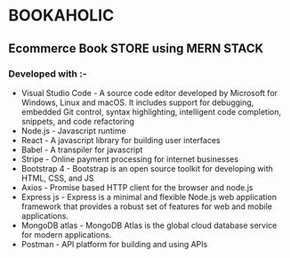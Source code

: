 # BOOKAHOLIC
## Ecommerce Book STORE using MERN STACK

### Developed with :-
- Visual Studio Code - A source code editor developed by Microsoft for Windows, Linux and macOS. It includes support for debugging, embedded Git control, syntax highlighting, intelligent code completion, snippets, and code refactoring
- Node.js - Javascript runtime
- React - A javascript library for building user interfaces
- Babel - A transpiler for javascript
- Stripe - Online payment processing for internet businesses
- Bootstrap 4 - Bootstrap is an open source toolkit for developing with HTML, CSS, and JS
- Axios - Promise based HTTP client for the browser and node.js
- Express js - Express is a minimal and flexible Node.js web application framework that provides a robust set of features for web and mobile applications.
- MongoDB atlas - MongoDB Atlas is the global cloud database service for modern applications.
- Postman - API platform for building and using APIs
